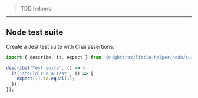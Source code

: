 > TDD helpers

----

## Node test suite

Create a Jest test suite with Chai assertions:

```typescript
import { describe, it, expect } from '@nighttrax/little-helper/node/suite';

describe('Test suite', () => {
  it('should run a test', () => {
    expect(1).to.equal(1); 
  });
});
```
